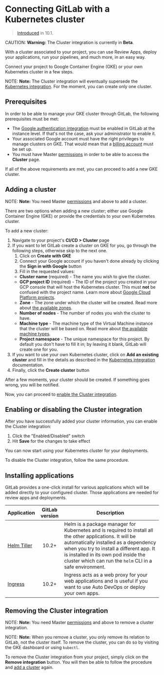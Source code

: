 # Connecting GitLab with a Kubernetes cluster

> [Introduced](https://gitlab.com/gitlab-org/gitlab-ce/issues/35954) in 10.1.

CAUTION: **Warning:**
The Cluster integration is currently in **Beta**.

With a cluster associated to your project, you can use Review Apps, deploy your
applications, run your pipelines, and much more, in an easy way.

Connect your project to Google Container Engine (GKE)  or your own Kubernetes
cluster in a few steps.

NOTE: **Note:**
The Cluster integration will eventually supersede the
[Kubernetes integration](../integrations/kubernetes.md). For the moment,
you can create only one cluster.

## Prerequisites

In order to be able to manage your GKE cluster through GitLab, the following
prerequisites must be met:

- The [Google authentication integration](../../../integration/google.md) must
  be enabled in GitLab at the instance level. If that's not the case, ask your
  administrator to enable it.
- Your associated Google account must have the right privileges to manage
  clusters on GKE. That would mean that a
  [billing account](https://cloud.google.com/billing/docs/how-to/manage-billing-account)
  must be set up.
- You must have Master [permissions] in order to be able to access the **Cluster**
  page.

If all of the above requirements are met, you can proceed to add a new GKE
cluster.

## Adding a cluster

NOTE: **Note:**
You need Master [permissions] and above to add a cluster.

There are two options when adding a new cluster; either use Google Container
Engine (GKE) or provide the credentials to your own Kubernetes cluster.

To add a new cluster:

1. Navigate to your project's **CI/CD > Cluster** page
1. If you want to let GitLab create a cluster on GKE for you, go through the
   following steps, otherwise skip to the next one.
    1. Click on **Create with GKE**
    1. Connect your Google account if you haven't done already by clicking the
       **Sign in with Google** button
    1. Fill in the requested values:
      - **Cluster name** (required) - The name you wish to give the cluster.
      - **GCP project ID** (required) - The ID of the project you created in your GCP
        console that will host the Kubernetes cluster. This must **not** be confused
        with the project name. Learn more about [Google Cloud Platform projects](https://cloud.google.com/resource-manager/docs/creating-managing-projects).
      - **Zone** - The zone under which the cluster will be created. Read more about
        [the available zones](https://cloud.google.com/compute/docs/regions-zones/).
      - **Number of nodes** - The number of nodes you wish the cluster to have.
      - **Machine type** - The machine type of the Virtual Machine instance that
        the cluster will be based on. Read more about [the available machine types](https://cloud.google.com/compute/docs/machine-types).
      - **Project namespace** - The unique namespace for this project. By default you
        don't have to fill it in; by leaving it blank, GitLab will create one for you.
1. If you want to use your own Kubernetes cluster, click on
   **Add an existing cluster** and fill in the details as described in the
   [Kubernetes integration](../integrations/kubernetes.md) documentation.
1. Finally, click the **Create cluster** button

After a few moments, your cluster should be created. If something goes wrong,
you will be notified.

Now, you can proceed to [enable the Cluster integration](#enabling-or-disabling-the-cluster-integration).

## Enabling or disabling the Cluster integration

After you have successfully added your cluster information, you can enable the
Cluster integration:

1. Click the "Enabled/Disabled" switch
1. Hit **Save** for the changes to take effect

You can now start using your Kubernetes cluster for your deployments.

To disable the Cluster integration, follow the same procedure.

## Installing applications

GitLab provides a one-click install for various applications which will be
added directly to your configured cluster. Those applications are needed for
review apps and deployments.

| Application | GitLab version | Description |
| ----------- | :------------: | ----------- |
| [Helm Tiller](https://docs.helm.sh/) | 10.2+ | Helm is a package manager for Kubernetes and is required to install all the other applications. It will be automatically installed as a dependency when you try to install a different app. It is installed in its own pod inside the cluster which can run the `helm` CLI in a safe environment. |
| [Ingress](https://kubernetes.io/docs/concepts/services-networking/ingress/) | 10.2+ | Ingress acts as a web proxy for your web applications and is useful if you want to use Auto DevOps or deploy your own apps. |

## Removing the Cluster integration

NOTE: **Note:**
You need Master [permissions] and above to remove a cluster integration.

NOTE: **Note:**
When you remove a cluster, you only remove its relation to GitLab, not the
cluster itself. To remove the cluster, you can do so by visiting the GKE
dashboard or using `kubectl`.

To remove the Cluster integration from your project, simply click on the
**Remove integration** button. You will then be able to follow the procedure
and [add a cluster](#adding-a-cluster) again.

[permissions]: ../../permissions.md
